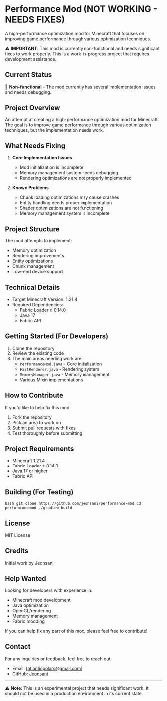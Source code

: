 # Performance Mod (NOT WORKING - NEEDS FIXES)
A high-performance optimization mod for Minecraft that focuses on improving game performance through various optimization techniques.

⚠️ **IMPORTANT**: This mod is currently non-functional and needs significant fixes to work properly. This is a work-in-progress project that requires development assistance.

## Current Status

🔴 **Non-functional** - The mod currently has several implementation issues and needs debugging.

## Project Overview

An attempt at creating a high-performance optimization mod for Minecraft. The goal is to improve game performance through various optimization techniques, but the implementation needs work.

## What Needs Fixing

1. **Core Implementation Issues**
   - Mod initialization is incomplete
   - Memory management system needs debugging
   - Rendering optimizations are not properly implemented

2. **Known Problems**
   - Chunk loading optimizations may cause crashes
   - Entity handling needs proper implementation
   - Shader optimizations are not functioning
   - Memory management system is incomplete

## Project Structure

The mod attempts to implement:
- Memory optimization
- Rendering improvements
- Entity optimizations
- Chunk management
- Low-end device support

## Technical Details

- Target Minecraft Version: 1.21.4
- Required Dependencies:
  - Fabric Loader ≥ 0.14.0
  - Java 17
  - Fabric API

## Getting Started (For Developers)

1. Clone the repository
2. Review the existing code
3. The main areas needing work are:
   - `PerformanceMod.java` - Core initialization
   - `FastRenderer.java` - Rendering system
   - `MemoryManager.java` - Memory management
   - Various Mixin implementations

## How to Contribute

If you'd like to help fix this mod:

1. Fork the repository
2. Pick an area to work on
3. Submit pull requests with fixes
4. Test thoroughly before submitting

## Project Requirements

- Minecraft 1.21.4
- Fabric Loader ≥ 0.14.0
- Java 17 or higher
- Fabric API

## Building (For Testing)
``bash
git clone https://github.com/jeonsani/performance-mod
cd performancemod
./gradlew build``

## License

MIT License

## Credits

Initial work by Jeonsani

## Help Wanted

Looking for developers with experience in:
- Minecraft mod development
- Java optimization
- OpenGL/rendering
- Memory management
- Fabric modding

If you can help fix any part of this mod, please feel free to contribute!

## Contact
For any inquiries or feedback, feel free to reach out:
- Email: [atlanticpolars@gmail.com]
- GitHub: [Jeonsani](https://github.com/Jeonsani)
---

⚠️ **Note**: This is an experimental project that needs significant work. It should not be used in a production environment in its current state.
